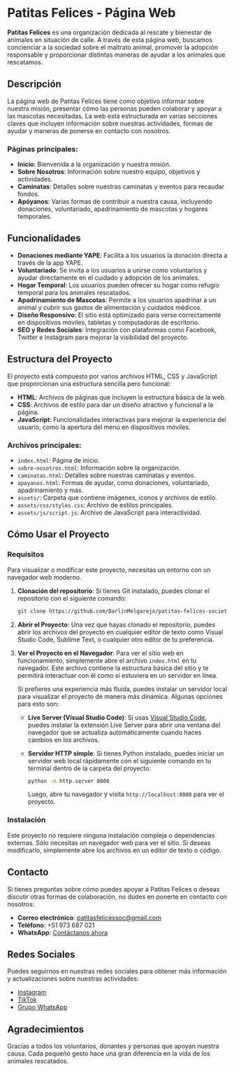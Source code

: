 # Patitas Felices - Página Web

**Patitas Felices** es una organización dedicada al rescate y bienestar de animales en situación de calle. A través de esta página web, buscamos concienciar a la sociedad sobre el maltrato animal, promover la adopción responsable y proporcionar distintas maneras de ayudar a los animales que rescatamos.

## Descripción

La página web de Patitas Felices tiene como objetivo informar sobre nuestra misión, presentar cómo las personas pueden colaborar y apoyar a las mascotas necesitadas. La web está estructurada en varias secciones claves que incluyen información sobre nuestras actividades, formas de ayudar y maneras de ponerse en contacto con nosotros.

### Páginas principales:
- **Inicio**: Bienvenida a la organización y nuestra misión.
- **Sobre Nosotros**: Información sobre nuestro equipo, objetivos y actividades.
- **Caminatas**: Detalles sobre nuestras caminatas y eventos para recaudar fondos.
- **Apóyanos**: Varias formas de contribuir a nuestra causa, incluyendo donaciones, voluntariado, apadrinamiento de mascotas y hogares temporales.

## Funcionalidades

- **Donaciones mediante YAPE**: Facilita a los usuarios la donación directa a través de la app YAPE.
- **Voluntariado**: Se invita a los usuarios a unirse como voluntarios y ayudar directamente en el cuidado y adopción de los animales.
- **Hogar Temporal**: Los usuarios pueden ofrecer su hogar como refugio temporal para los animales rescatados.
- **Apadrinamiento de Mascotas**: Permite a los usuarios apadrinar a un animal y cubrir sus gastos de alimentación y cuidados médicos.
- **Diseño Responsivo**: El sitio está optimizado para verse correctamente en dispositivos móviles, tabletas y computadoras de escritorio.
- **SEO y Redes Sociales**: Integración con plataformas como Facebook, Twitter e Instagram para mejorar la visibilidad del proyecto.

## Estructura del Proyecto

El proyecto está compuesto por varios archivos HTML, CSS y JavaScript que proporcionan una estructura sencilla pero funcional:

- **HTML**: Archivos de páginas que incluyen la estructura básica de la web.
- **CSS**: Archivos de estilo para dar un diseño atractivo y funcional a la página.
- **JavaScript**: Funcionalidades interactivas para mejorar la experiencia del usuario, como la apertura del menú en dispositivos móviles.

### Archivos principales:

- `index.html`: Página de inicio.
- `sobre-nosotros.html`: Información sobre la organización.
- `caminatas.html`: Detalles sobre nuestras caminatas y eventos.
- `apoyanos.html`: Formas de ayudar, como donaciones, voluntariado, apadrinamiento y más.
- `assets/`: Carpeta que contiene imágenes, iconos y archivos de estilo.
- `assets/css/styles.css`: Archivo de estilos principales.
- `assets/js/script.js`: Archivo de JavaScript para interactividad.

## Cómo Usar el Proyecto

### Requisitos

Para visualizar o modificar este proyecto, necesitas un entorno con un navegador web moderno.

1. **Clonación del repositorio**:
   Si tienes Git instalado, puedes clonar el repositorio con el siguiente comando:
   ```bash
   git clone https://github.com/DarlinMelgarejo/patitas-felices-society.git

2. **Abrir el Proyecto**:
   Una vez que hayas clonado el repositorio, puedes abrir los archivos del proyecto en cualquier editor de texto como Visual Studio Code, Sublime Text, o cualquier otro editor de tu preferencia.

3. **Ver el Proyecto en el Navegador**:
   Para ver el sitio web en funcionamiento, simplemente abre el archivo `index.html` en tu navegador. Este archivo contiene la estructura básica del sitio y te permitirá interactuar con él como si estuviera en un servidor en línea.

   Si prefieres una experiencia más fluida, puedes instalar un servidor local para visualizar el proyecto de manera más dinámica. Algunas opciones para esto son:

   - **Live Server (Visual Studio Code)**: Si usas [Visual Studio Code](https://code.visualstudio.com/), puedes instalar la extensión Live Server para abrir una ventana del navegador que se actualiza automáticamente cuando haces cambios en los archivos.
   
   - **Servidor HTTP simple**: Si tienes Python instalado, puedes iniciar un servidor web local rápidamente con el siguiente comando en tu terminal dentro de la carpeta del proyecto:
     ```bash
     python -m http.server 8000
     ```
     Luego, abre tu navegador y visita `http://localhost:8000` para ver el proyecto.

### Instalación

Este proyecto no requiere ninguna instalación compleja o dependencias externas. Sólo necesitas un navegador web para ver el sitio. Si deseas modificarlo, simplemente abre los archivos en un editor de texto o código.

## Contacto

Si tienes preguntas sobre cómo puedes apoyar a Patitas Felices o deseas discutir otras formas de colaboración, no dudes en ponerte en contacto con nosotros:

- **Correo electrónico**: [patitasfelicessoc@gmail.com](mailto:patitasfelicessoc@gmail.com)
- **Teléfono**: +51 973 687 021
- **WhatsApp**: [Contáctanos ahora](https://wa.me/51971916515)

## Redes Sociales

Puedes seguirnos en nuestras redes sociales para obtener más información y actualizaciones sobre nuestras actividades:

- [Instagram](https://www.instagram.com/patitas.felices.soc)
- [TikTok](https://www.tiktok.com/@patitas.felices.soc)
- [Grupo WhatsApp](https://chat.whatsapp.com/D8x7rfGm3CO7FrvBtTtrH0)

## Agradecimientos

Gracias a todos los voluntarios, donantes y personas que apoyan nuestra causa. Cada pequeño gesto hace una gran diferencia en la vida de los animales rescatados.